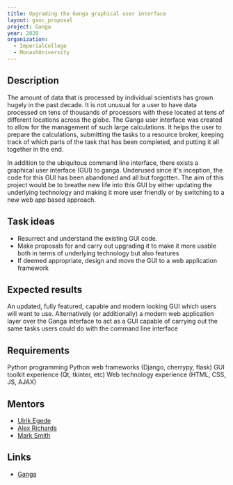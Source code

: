 ```yaml
---
title: Upgrading the Ganga graphical user interface
layout: gsoc_proposal
project: Ganga
year: 2020
organization:
  - ImperialCollege
  - MonashUniversity
---
```


## Description
The amount of data that is processed by individual scientists has grown hugely in the past decade. It is not unusual for a user to have data processed on tens of thousands of processors with these located at tens of different locations across the globe. The Ganga user interface was created to allow for the management of such large calculations. It helps the user to prepare the calculations, submitting the tasks to a resource broker, keeping track of which parts of the task that has been completed, and putting it all together in the end.

In addition to the ubiquitous command line interface, there exists a graphical user interface (GUI) to ganga.
Underused since it's inception, the code for this GUI has been abandoned and all but forgotten. The aim of this project
would be to breathe new life into this GUI by either updating the underlying technology and
making it more user friendly or by switching to a new web app based approach.

## Task ideas
 * Resurrect and understand the existing GUI code.
 * Make proposals for and carry out upgrading it to make it more usable both in terms of underlying technology but also
 features
 * If deemed appropriate, design and move the GUI to a web application framework

## Expected results
An updated, fully featured, capable and modern looking GUI which users will want to use.
Alternatively (or additionally) a modern web application layer over the Ganga interface to
act as a GUI capable of carrying out the same tasks users could do with the command line interface


## Requirements
Python programming
Python web frameworks (Django, cherrypy, flask)
GUI toolkit experience (Qt, tkinter, etc)
Web technology experience (HTML, CSS, JS, AJAX)

## Mentors 
  * [Ulrik Egede](mailto:ulrik.egede@monash.edu)
  * [Alex Richards](mailto:a.richards@imperial.ac.uk)
  * [Mark Smith](mailto:mark.smith1@imperial.ac.uk)

## Links
  * [Ganga](https://github.com/ganga-devs/ganga)
